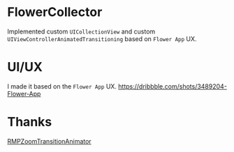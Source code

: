 # FlowerCollector

Implemented custom `UICollectionView` and custom `UIViewControllerAnimatedTransitioning` based on `Flower App` UX.


# UI/UX
I made it based on the `Flower App` UX.
https://dribbble.com/shots/3489204-Flower-App


# Thanks
[RMPZoomTransitionAnimator](https://github.com/recruit-mp/RMPZoomTransitionAnimator#installation)
